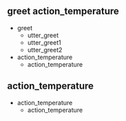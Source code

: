 ## greet action_temperature
* greet
    - utter_greet
    - utter_greet1
    - utter_greet2
* action_temperature
    - action_temperature

## action_temperature
* action_temperature
    - action_temperature

